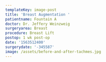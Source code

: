 ```yaml
---
templateKey: image-post
title: 'Breast Augmentation '
patientname: Fountain A
doctor: Dr. Jeffery Weinzweig
surgeryarea: Breast
procedure: Breast Lift
postop: 1 wk post-op
date: '1563512400'
surgerydate: '-345587'
image: /assets/before-and-after-tachmes.jpg
---
```


